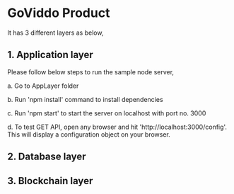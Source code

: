 # GoViddo Product
It has 3 different layers as below,

## 1. Application layer

Please follow below steps to run the sample node server,

  a. Go to AppLayer folder
  
  b. Run 'npm install' command to install dependencies
  
  c. Run 'npm start' to start the server on localhost with port no. 3000
  
  d. To test GET API, open any browser and hit 'http://localhost:3000/config'. This will display a configuration object on your browser.

## 2. Database layer
## 3. Blockchain layer
